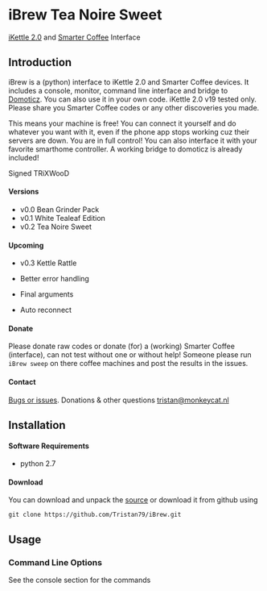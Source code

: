 # iBrew Tea Noire Sweet
[iKettle 2.0](http://smarter.am/ikettle) and [Smarter Coffee](http://smarter.am/coffee) Interface

## Introduction
iBrew is a (python) interface to iKettle 2.0 and Smarter Coffee devices. It includes a console, monitor, command line interface and bridge to [Domoticz](http://domoticz.com). You can also use it in your own code. iKettle 2.0 v19 tested only. Please share you Smarter Coffee codes or any other discoveries you made.

This means your machine is free! You can connect it yourself and do whatever you want with it, even if the phone app
stops working cuz their servers are down. You are in full control! You can also interface it with your favorite smarthome controller. A working bridge to domoticz is already included!

   Signed TRiXWooD

#### Versions
 * v0.0 Bean Grinder Pack
 * v0.1 White Tealeaf Edition
 * v0.2 Tea Noire Sweet
 
#### Upcoming   
 * v0.3 Kettle Rattle 
 
 * Better error handling
 * Final arguments
 * Auto reconnect

#### Donate
Please donate raw codes or donate (for) a (working) Smarter Coffee (interface), can not test without one or without help! Someone please run ```iBrew sweep``` on there coffee machines and post the results in the issues.


#### Contact
[Bugs or issues](https://github.com/Tristan79/iBrew/issues). Donations & other questions <tristan@monkeycat.nl>


## Installation

#### Software Requirements 
* python 2.7

#### Download
You can download and unpack the [source](https://github.com/Tristan79/iBrew/archive/master.zip) or
 download it from github using
```
git clone https://github.com/Tristan79/iBrew.git
```

## Usage

### Command Line Options

See the console section for the commands
 
```
